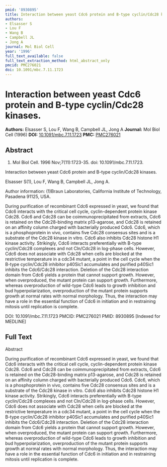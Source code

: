```yaml
---
pmid: '8930895'
title: Interaction between yeast Cdc6 protein and B-type cyclin/Cdc28 kinases.
authors:
- Elsasser S
- Lou F
- Wang B
- Campbell JL
- Jong A
journal: Mol Biol Cell
year: '1996'
full_text_available: false
full_text_extraction_method: html_abstract_only
pmcid: PMC276021
doi: 10.1091/mbc.7.11.1723
---
```


# Interaction between yeast Cdc6 protein and B-type cyclin/Cdc28 kinases.
**Authors:** Elsasser S, Lou F, Wang B, Campbell JL, Jong A
**Journal:** Mol Biol Cell (1996)
**DOI:** [10.1091/mbc.7.11.1723](https://doi.org/10.1091/mbc.7.11.1723)
**PMC:** [PMC276021](https://www.ncbi.nlm.nih.gov/pmc/articles/PMC276021/)

## Abstract

1. Mol Biol Cell. 1996 Nov;7(11):1723-35. doi: 10.1091/mbc.7.11.1723.

Interaction between yeast Cdc6 protein and B-type cyclin/Cdc28 kinases.

Elsasser S(1), Lou F, Wang B, Campbell JL, Jong A.

Author information:
(1)Braun Laboratories, California Institute of Technology, Pasadena 91125, USA.

During purification of recombinant Cdc6 expressed in yeast, we found that Cdc6 
interacts with the critical cell cycle, cyclin-dependent protein kinase Cdc28. 
Cdc6 and Cdc28 can be coimmunoprecipitated from extracts, Cdc6 is retained on 
the Cdc28-binding matrix p13-agarose, and Cdc28 is retained on an affinity 
column charged with bacterially produced Cdc6. Cdc6, which is a phosphoprotein 
in vivo, contains five Cdc28 consensus sites and is a substrate of the Cdc28 
kinase in vitro. Cdc6 also inhibits Cdc28 histone H1 kinase activity. 
Strikingly, Cdc6 interacts preferentially with B-type cyclin/Cdc28 complexes and 
not Cln/Cdc28 in log-phase cells. However, Cdc6 does not associate with Cdc28 
when cells are blocked at the restrictive temperature in a cdc34 mutant, a point 
in the cell cycle when the B-type cyclin/Cdc28 inhibitor p40Sic1 accumulates and 
purified p40Sic1 inhibits the Cdc6/Cdc28 interaction. Deletion of the Cdc28 
interaction domain from Cdc6 yields a protein that cannot support growth. 
However, when overproduced, the mutant protein can support growth. Furthermore, 
whereas overproduction of wild-type Cdc6 leads to growth inhibition and bud 
hyperpolarization, overproduction of the mutant protein supports growth at 
normal rates with normal morphology. Thus, the interaction may have a role in 
the essential function of Cdc6 in initiation and in restraining mitosis until 
replication is complete.

DOI: 10.1091/mbc.7.11.1723
PMCID: PMC276021
PMID: 8930895 [Indexed for MEDLINE]

## Full Text

Abstract

During purification of recombinant Cdc6 expressed in yeast, we found that Cdc6 interacts with the critical cell cycle, cyclin-dependent protein kinase Cdc28. Cdc6 and Cdc28 can be coimmunoprecipitated from extracts, Cdc6 is retained on the Cdc28-binding matrix p13-agarose, and Cdc28 is retained on an affinity column charged with bacterially produced Cdc6. Cdc6, which is a phosphoprotein in vivo, contains five Cdc28 consensus sites and is a substrate of the Cdc28 kinase in vitro. Cdc6 also inhibits Cdc28 histone H1 kinase activity. Strikingly, Cdc6 interacts preferentially with B-type cyclin/Cdc28 complexes and not Cln/Cdc28 in log-phase cells. However, Cdc6 does not associate with Cdc28 when cells are blocked at the restrictive temperature in a cdc34 mutant, a point in the cell cycle when the B-type cyclin/Cdc28 inhibitor p40Sic1 accumulates and purified p40Sic1 inhibits the Cdc6/Cdc28 interaction. Deletion of the Cdc28 interaction domain from Cdc6 yields a protein that cannot support growth. However, when overproduced, the mutant protein can support growth. Furthermore, whereas overproduction of wild-type Cdc6 leads to growth inhibition and bud hyperpolarization, overproduction of the mutant protein supports growth at normal rates with normal morphology. Thus, the interaction may have a role in the essential function of Cdc6 in initiation and in restraining mitosis until replication is complete.
